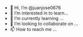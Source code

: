 - 👋 Hi, I’m @juanjose0676
- 👀 I’m interested in to learn...
- 🌱 I’m currently learning ...
- 💞️ I’m looking to collaborate on ...
- 📫 How to reach me ...

<!---
juanjose0676/juanjose0676 is a ✨ special ✨ repository because its `README.md` (this file) appears on your GitHub profile.
You can click the Preview link to take a look at your changes.
--->
